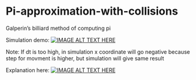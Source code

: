 # Pi-approximation-with-collisions
Galperin’s billiard method of computing pi

Simulation demo:
[![IMAGE ALT TEXT HERE](https://img.youtube.com/vi/08bR0HziYvc/0.jpg)](https://www.youtube.com/watch?v=08bR0HziYvc)


Note:
If dt is too high, in simulation x coordinate will go negative because step for movment is higher, but simulation will give same result




Explanation here:
[![IMAGE ALT TEXT HERE](https://img.youtube.com/vi/HEfHFsfGXjs/0.jpg)](https://www.youtube.com/watch?v=HEfHFsfGXjs)


